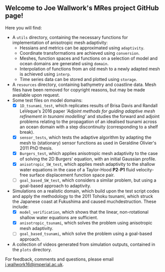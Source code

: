 ## Welcome to Joe Wallwork's MRes project GitHub page! ##

Here you will find:
* A ``utils`` directory, containing the necessary functions for implementation of anisotropic mesh adaptivity:
    * Hessians and metrics can be approximated using ``adaptivity``.
    * Coordinate transformations are achieved using ``conversion``.
    * Meshes, function spaces and functions on a selection of model and ocean domains are generated using ``domain``.
    * Interpolation of functions from an old mesh to a newly adapted mesh is achieved using ``interp``.
    * Time series data can be stored and plotted using ``storage``.
* A ``resources`` directory, containing bathymetry and coastline data. Mesh files have been removed for copyright
reasons, but may be made available upon request.
* Some test files on model domains:
    - [x] ``1D_tsunami_test``, which replicates results of Brisa Davis and Randall LeVeque's 2016 paper _'Adjoint
    methods for guiding adaptive mesh refinement in tsunami modelling'_ and studies the forward and adjoint problems
    relating to the propagation of an idealised tsunami across an ocean domain with a step discontinuity (corresponding
    to a shelf break).
    - [x] ``sensor_tests``, which tests the adaptive algorithm by adapting the mesh to (stationary) sensor functions as
    used in Geraldine Olivier's 2011 PhD thesis.
    - [x] ``Burgers_test``, which applies anisotropic mesh adaptivity to the case of solving the 2D Burgers' equation,
    with an initial Gaussian profile.
    - [x] ``anisotropic_SW_test``, which applies mesh adaptivity to the shallow water equations in the case of a
    Taylor-Hood __P2__-__P1__ fluid velocity-free surface displacement function space pair.
    - [ ] ``goal_based_SW_test``, which considers a similar problem, but using a goal-based approach to adaptivity.
* Simulations on a realistic domain, which build upon the test script codes and apply the methodology to the 2011 Tohoku
tsunami, which struck the Japanese coast at Fukushima and caused muchdestruction. These include:
    - [x] ``model_verification``, which shows that the linear, non-rotational shallow water equations are sufficient.
    - [x] ``anisotropic_tsunami``, which solves the problem using anisotropic mesh adaptivity.
    - [ ] ``goal_based_tsunami``, which solve the problem using a goal-based approach.
* A collection of videos generated from simulation outputs, contained in the ``plots`` directory.

For feedback, comments and questions, please email j.wallwork16@imperial.ac.uk.
